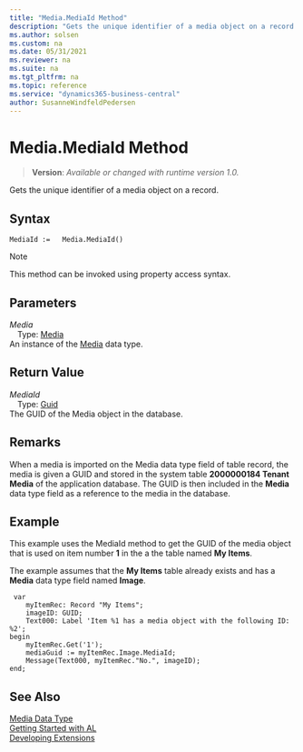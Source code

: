 ```yaml
---
title: "Media.MediaId Method"
description: "Gets the unique identifier of a media object on a record."
ms.author: solsen
ms.custom: na
ms.date: 05/31/2021
ms.reviewer: na
ms.suite: na
ms.tgt_pltfrm: na
ms.topic: reference
ms.service: "dynamics365-business-central"
author: SusanneWindfeldPedersen
---
```

[//]: # (START>DO_NOT_EDIT)
[//]: # (IMPORTANT:Do not edit any of the content between here and the END>DO_NOT_EDIT.)
[//]: # (Any modifications should be made in the .xml files in the ModernDev repo.)
# Media.MediaId Method
> **Version**: _Available or changed with runtime version 1.0._

Gets the unique identifier of a media object on a record.


## Syntax
```
MediaId :=   Media.MediaId()
```
> [!NOTE]
> This method can be invoked using property access syntax.

## Parameters
*Media*  
&emsp;Type: [Media](media-data-type.md)  
An instance of the [Media](media-data-type.md) data type.  

## Return Value
*MediaId*  
&emsp;Type: [Guid](../guid/guid-data-type.md)  
The GUID of the Media object in the database.


[//]: # (IMPORTANT: END>DO_NOT_EDIT)

## Remarks  
 When a media is imported on the Media data type field of table record, the media is given a GUID and stored in the system table **2000000184 Tenant Media** of the application database. The GUID is then included in the **Media** data type field as a reference to the media in the database.  

## Example  
This example uses the MediaId method to get the GUID of the media object that is used on item number **1** in the a the table named **My Items**.  

The example assumes that  the **My Items** table already exists and has a **Media** data type field named **Image**.

```al
 var
    myItemRec: Record "My Items";
    imageID: GUID;
    Text000: Label 'Item %1 has a media object with the following ID: %2';
begin
    myItemRec.Get('1');  
    mediaGuid := myItemRec.Image.MediaId;  
    Message(Text000, myItemRec."No.", imageID);  
end;
```  

## See Also
[Media Data Type](media-data-type.md)  
[Getting Started with AL](../../devenv-get-started.md)  
[Developing Extensions](../../devenv-dev-overview.md)